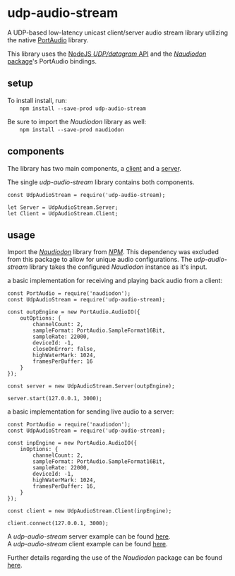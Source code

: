 # udp-audio-stream

A UDP-based low-latency unicast client/server audio stream library utilizing the native [PortAudio](http://portaudio.com/) library.

This library uses the [NodeJS _UDP/datagram_ API](https://nodejs.org/api/dgram.html) and the [_Naudiodon_ package](https://www.npmjs.com/package/naudiodon)'s PortAudio bindings.

## setup
To install install, run:<br/>
&nbsp;&nbsp;&nbsp;&nbsp;&nbsp;&nbsp;&nbsp;```npm install --save-prod udp-audio-stream```

Be sure to import the _Naudiodon_ library as well:<br/>
&nbsp;&nbsp;&nbsp;&nbsp;&nbsp;&nbsp;&nbsp;```npm install --save-prod naudiodon```

## components
The library has two main components, a [client](https://github.com/sal-ortiz/udp-audio-stream/blob/master/lib/client.js) and a [server](https://github.com/sal-ortiz/udp-audio-stream/blob/master/lib/server.js).

The single _udp-audio-stream_ library contains both components.
```
const UdpAudioStream = require('udp-audio-stream);

let Server = UdpAudioStream.Server;
let Client = UdpAudioStream.Client;
```
## usage
Import the [_Naudiodon_](https://www.npmjs.com/package/naudiodon) library from [_NPM_](https://www.npmjs.com/). This dependency was excluded from this package to allow for unique audio configurations. The _udp-audio-stream_ library takes the configured _Naudiodon_ instance as it's input.

a basic implementation for receiving and playing back audio from a client:
```
const PortAudio = require('naudiodon');
const UdpAudioStream = require('udp-audio-stream);

const outpEngine = new PortAudio.AudioIO({
    outOptions: {
        channelCount: 2,
        sampleFormat: PortAudio.SampleFormat16Bit,
        sampleRate: 22000,
        deviceId: -1,
        closeOnError: false,
        highWaterMark: 1024,
        framesPerBuffer: 16
    }
});

const server = new UdpAudioStream.Server(outpEngine);

server.start(127.0.0.1, 3000);
```

a basic implementation for sending live audio to a server:
```
const PortAudio = require('naudiodon');
const UdpAudioStream = require('udp-audio-stream);

const inpEngine = new PortAudio.AudioIO({
    inOptions: {
        channelCount: 2,
        sampleFormat: PortAudio.SampleFormat16Bit,
        sampleRate: 22000,
        deviceId: -1,
        highWaterMark: 1024,
        framesPerBuffer: 16,
    }
});

const client = new UdpAudioStream.Client(inpEngine);

client.connect(127.0.0.1, 3000);
```


A _udp-audio-stream_ server example can be found [here](https://github.com/sal-ortiz/udp-audio-stream/blob/master/test_server.js).<br/>
A _udp-audio-stream_ client example can be found [here](https://github.com/sal-ortiz/udp-audio-stream/blob/master/test_client.js).

Further details regarding the use of the _Naudiodon_ package can be found [here](https://github.com/Streampunk/naudiodon).
